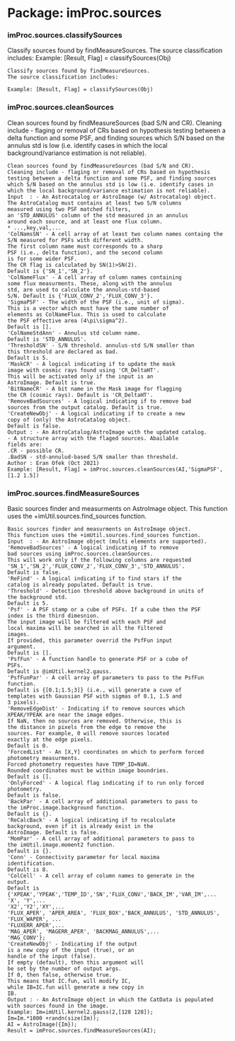 # Package: imProc.sources


### imProc.sources.classifySources

Classify sources found by findMeasureSources. The source classification includes: Example: [Result, Flag] = classifySources(Obj)


    
    Classify sources found by findMeasureSources.  
    The source classification includes:  
      
    Example: [Result, Flag] = classifySources(Obj)  
      
      
### imProc.sources.cleanSources

Clean sources found by findMeasureSources (bad S/N and CR). Cleaning include - flaging or removal of CRs based on hypothesis testing between a delta function and some PSF, and finding sources which S/N based on the annulus std is low (i.e. identify cases in which the local background/variance estimation is not reliable).


    
    Clean sources found by findMeasureSources (bad S/N and CR).  
    Cleaning include - flaging or removal of CRs based on hypothesis  
    testing between a delta function and some PSF, and finding sources  
    which S/N based on the annulus std is low (i.e. identify cases in  
    which the local background/variance estimation is not reliable).  
    Input  : - An Astrocatalog or AstroImage (w/ Astrocatalog) object.  
    The AstroCatalog must contains at least two S/N columns  
    measured using two PSF matched filters,  
    an 'STD_ANNULUS' column of the std measured in an annulus  
    around each source, and at least one flux column.  
    * ...,key,val,...  
    'ColNamsSN' - A cell array of at least two column names containg the  
    S/N measured for PSFs with different width.  
    The first column name must corresponds to a sharp  
    PSF (i.e., delta function), and the second column  
    is for some wider PSF.  
    The CR flag is calculated by SN(1)>SN(2).  
    Default is {'SN_1','SN_2'}.  
    'ColNameFlux' - A cell array of column names containing  
    some flux measurments. These, along with the annulus  
    std, are used to calculate the annulus-std-based  
    S/N. Default is {'FLUX_CONV_2','FLUX_CONV_3'}.  
    'SigmaPSF' - The width of the PSF (i.e., unit of sigma).  
    This is a vector which must have the same number of  
    elements as ColNameFlux. This is used to calculate  
    the PSF effective area (4\pi\sigma^2).  
    Default is [].  
    'ColNameStdAnn' - Annulus std column name.  
    Default is 'STD_ANNULUS'.  
    'ThresholdSN' - S/N threshold. annulus-std S/N smaller than  
    this threshold are declared as bad.  
    Default is 5.  
    'MaskCR' - A logical indicating if to update the mask  
    image with cosmic rays found using 'CR_DeltaHT'.  
    This will be activated only if the input is an  
    AstroImage. Default is true.  
    'BitNameCR' - A bit name in the Mask image for flagging  
    the CR (cosmic rays). Default is 'CR_DeltaHT'.  
    'RemoveBadSources' - A logical indicating if to remove bad  
    sources from the output catalog. Default is true.  
    'CreateNewObj' - A logical indicating if to create a new  
    copy of (only) the AstroCatalog object.  
    Default is false.  
    Output : - An AstroCatalog/AstroImage with the updated catalog.  
    - A structure array with the flaged sources. Abailable  
    fields are:  
    .CR - possible CR.  
    .BadSN - std-annulud-based S/N smaller than threshold.  
    Author : Eran Ofek (Oct 2021)  
    Example: [Result, Flag] = imProc.sources.cleanSources(AI,'SigmaPSF',[1.2 1.5])  
      
      
### imProc.sources.findMeasureSources

Basic sources finder and measurments on AstroImage object. This function uses the +imUtil.sources.find_sources function.


    
    Basic sources finder and measurments on AstroImage object.  
    This function uses the +imUtil.sources.find_sources function.  
    Input  : - An AstroImage object (multi elements are supported).  
    'RemoveBadSources' - A logical indicating if to remove  
    bad sources using imProc.sources.cleanSources.  
    This will work only if the following columns are requested  
    'SN_1','SN_2','FLUX_CONV_2','FLUX_CONV_3','STD_ANNULUS'.  
    Default is false.  
    'ReFind' - A logical indicating if to find stars if the  
    catalog is already populated. Default is true.  
    'Threshold' - Detection threshold above background in units of  
    the background std.  
    Default is 5.  
    'Psf' - A PSF stamp or a cube of PSFs. If a cube then the PSF  
    index is the third dimesnion.  
    The input image will be filtered with each PSF and  
    local maxima will be searched in all the filtered  
    images.  
    If provided, this parameter overrid the PsfFun input  
    argument.  
    Default is [].  
    'PsfFun' - A function handle to generate PSF or a cube of  
    PSFs.  
    Default is @imUtil.kernel2.gauss.  
    'PsfFunPar' - A cell array of parameters to pass to the PsfFun  
    function.  
    Default is {[0.1;1.5;3]} (i.e., will generate a cuve of  
    templates with Gaussian PSF with sigmas of 0.1, 1.5 and  
    3 pixels).  
    'RemoveEdgeDist' - Indicating if to remove sources which  
    XPEAK/YPEAK are near the image edges.  
    If NaN, then no sources are removed. Otherwise, this is  
    the distance in pixels from the edge to remove the  
    sources. For example, 0 will remove sources located  
    exactly at the edge pixels.  
    Default is 0.  
    'ForcedList' - An [X,Y] coordinates on which to perform forced  
    photometry measurments.  
    Forced photometry requestes have TEMP_ID=NaN.  
    Rounded coordinates must be within image boundries.  
    Default is [].  
    'OnlyForced' - A logical flag indicating if to run only forced  
    photometry.  
    Default is false.  
    'BackPar' - A cell array of additional parameters to pass to  
    the imProc.image.background function.  
    Default is {}.  
    'ReCalcBack' - A logical indicating if to recalculate  
    background, even if it is already exist in the  
    AstroImage. Default is false.  
    'MomPar' - A cell array of additional parameters to pass to  
    the imUtil.image.moment2 function.  
    Default is {}.  
    'Conn' - Connectivity parameter for local maxima  
    identification.  
    Default is 8.  
    'ColCell' - A cell array of column names to generate in the  
    output.  
    Default is  
    {'XPEAK','YPEAK','TEMP_ID','SN','FLUX_CONV','BACK_IM','VAR_IM',...  
    'X', 'Y',...  
    'X2','Y2','XY',...  
    'FLUX_APER', 'APER_AREA', 'FLUX_BOX','BACK_ANNULUS', 'STD_ANNULUS', 'FLUX_WAPER', ...  
    'FLUXERR_APER',...  
    'MAG_APER', 'MAGERR_APER', 'BACKMAG_ANNULUS',...  
    'MAG_CONV'};  
    'CreateNewObj' - Indicating if the output  
    is a new copy of the input (true), or an  
    handle of the input (false).  
    If empty (default), then this argument will  
    be set by the number of output args.  
    If 0, then false, otherwise true.  
    This means that IC.fun, will modify IC,  
    while IB=IC.fun will generate a new copy in  
    IB.  
    Output : - An AstroImage object in which the CatData is populated  
    with sources found in the image.  
    Example: Im=imUtil.kernel2.gauss(2,[128 128]);  
    Im=Im.*1000 +randn(size(Im));  
    AI = AstroImage({Im});  
    Result = imProc.sources.findMeasureSources(AI);  
      
